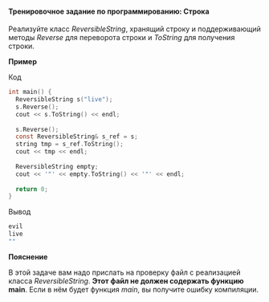 #### Тренировочное задание по программированию: Строка ####

Реализуйте класс *ReversibleString*, хранящий строку и поддерживающий методы *Reverse* для переворота строки и *ToString* для получения строки.

**Пример**

Код
```objectivec
int main() {
  ReversibleString s("live");
  s.Reverse();
  cout << s.ToString() << endl;
  
  s.Reverse();
  const ReversibleString& s_ref = s;
  string tmp = s_ref.ToString();
  cout << tmp << endl;
  
  ReversibleString empty;
  cout << '"' << empty.ToString() << '"' << endl;
  
  return 0;
}
```

Вывод
```objectivec
evil
live
""
```

**Пояснение**

В этой задаче вам надо прислать на проверку файл с реализацией класса *ReversibleString*. **Этот файл не должен содержать функцию main**. Если в нём будет функция *main*, вы получите ошибку компиляции.